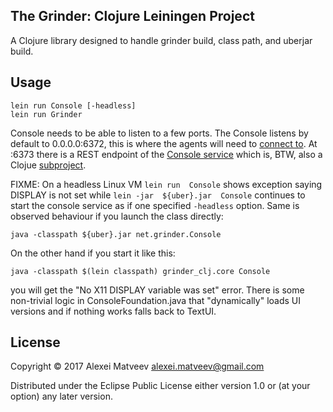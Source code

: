 ## The Grinder: Clojure Leiningen Project

A Clojure library designed to handle grinder build, class path, and
uberjar build.

## Usage

    lein run Console [-headless]
    lein run Grinder

Console needs to be able to listen to a few ports. The Console listens
by default to 0.0.0.0:6372, this is where the agents will need to
[connect
to](http://grinder.sourceforge.net/g3/getting-started.html). At :6373
there is a REST endpoint of the [Console
service](http://grinder.sourceforge.net/g3/console-service.html) which
is, BTW, also a Clojue [subproject](../grinder-console-service).

FIXME:  On a  headless Linux  VM  `lein run  Console` shows  exception
saying  DISPLAY  is not  set  while  `lein -jar  ${uber}.jar  Console`
continues to start the console service as if one specified `-headless`
option. Same is observed behaviour if you launch the class directly:

    java -classpath ${uber}.jar net.grinder.Console

On the other hand if you start it like this:

    java -classpath $(lein classpath) grinder_clj.core Console

you will  get the "No X11  DISPLAY variable was set"  error.  There is
some  non-trivial logic  in ConsoleFoundation.java  that "dynamically"
loads UI versions and if nothing works falls back to TextUI.

## License

Copyright © 2017 Alexei Matveev <alexei.matveev@gmail.com>

Distributed under the Eclipse Public License either version 1.0 or (at
your option) any later version.
